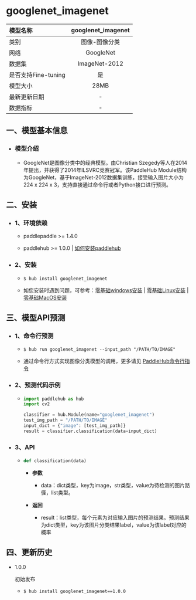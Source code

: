 # googlenet_imagenet

|模型名称|googlenet_imagenet|
| :--- | :---: |
|类别|图像-图像分类|
|网络|GoogleNet|
|数据集|ImageNet-2012|
|是否支持Fine-tuning|是|
|模型大小|28MB|
|最新更新日期|-|
|数据指标|-|


## 一、模型基本信息



- ### 模型介绍

  - GoogleNet是图像分类中的经典模型。由Christian Szegedy等人在2014年提出，并获得了2014年ILSVRC竞赛冠军。该PaddleHub Module结构为GoogleNet，基于ImageNet-2012数据集训练，接受输入图片大小为224 x 224 x 3，支持直接通过命令行或者Python接口进行预测。

## 二、安装

- ### 1、环境依赖  

  - paddlepaddle >= 1.4.0  

  - paddlehub >= 1.0.0  | [如何安装paddlehub](../../../../docs/docs_ch/get_start/installation.rst)


- ### 2、安装

  - ```shell
    $ hub install googlenet_imagenet
    ```
  - 如您安装时遇到问题，可参考：[零基础windows安装](../../../../docs/docs_ch/get_start/windows_quickstart.md)
 | [零基础Linux安装](../../../../docs/docs_ch/get_start/linux_quickstart.md) | [零基础MacOS安装](../../../../docs/docs_ch/get_start/mac_quickstart.md)

## 三、模型API预测

- ### 1、命令行预测

  - ```shell
    $ hub run googlenet_imagenet --input_path "/PATH/TO/IMAGE"
    ```
  - 通过命令行方式实现图像分类模型的调用，更多请见 [PaddleHub命令行指令](../../../../docs/docs_ch/tutorial/cmd_usage.rst)

- ### 2、预测代码示例

  - ```python
    import paddlehub as hub
    import cv2

    classifier = hub.Module(name="googlenet_imagenet")
    test_img_path = "/PATH/TO/IMAGE"
    input_dict = {"image": [test_img_path]}
    result = classifier.classification(data=input_dict)
    ```

- ### 3、API

  - ```python
    def classification(data)
    ```

    - **参数**
      - data：dict类型，key为image，str类型，value为待检测的图片路径，list类型。

    - **返回**
      - result：list类型，每个元素为对应输入图片的预测结果。预测结果为dict类型，key为该图片分类结果label，value为该label对应的概率





## 四、更新历史

* 1.0.0

  初始发布

  - ```shell
    $ hub install googlenet_imagenet==1.0.0
    ```
